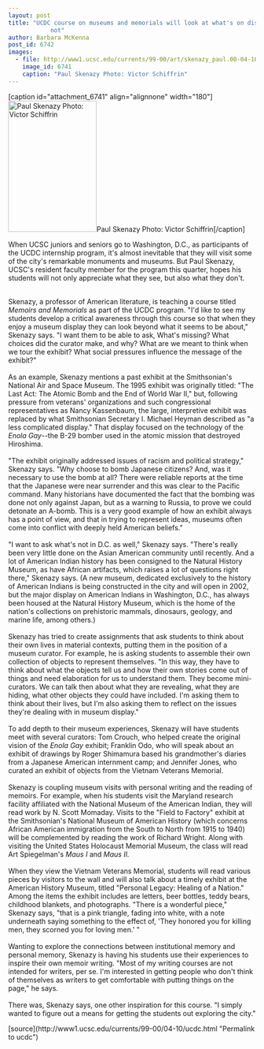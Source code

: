 ```yaml
---
layout: post
title: "UCDC course on museums and memorials will look at what's on display--and what's
			not"
author: Barbara McKenna
post_id: 6742
images:
  - file: http://www1.ucsc.edu/currents/99-00/art/skenazy_paul.00-04-10.180.jpg
    image_id: 6741
    caption: "Paul Skenazy Photo: Victor Schiffrin"
---
```


[caption id="attachment_6741" align="alignnone" width="180"]<a href="http://localhost/mysite/wp-content/uploads/2000/04/skenazy_paul.00-04-10.180.jpg"><img class="size-full wp-image-6741" src="http://localhost/mysite/wp-content/uploads/2000/04/skenazy_paul.00-04-10.180.jpg" alt="Paul Skenazy Photo: Victor Schiffrin" width="180" height="266" /></a>Paul Skenazy Photo: Victor Schiffrin[/caption]
<p>
  When UCSC juniors and seniors go to Washington, D.C., as participants of the UCDC internship program, it's almost inevitable that they will visit some of the city's remarkable monuments and museums. But Paul Skenazy, UCSC's resident faculty member for the program this quarter, hopes his students will not only appreciate what they see, but also what they don't.<br>
  <br>
</p>Skenazy, a professor of American literature, is teaching a course titled <i>Memoirs and Memorials</i> as part of the UCDC program. "I'd like to see my students develop a critical awareness through this course so that when they enjoy a museum display they can look beyond what it seems to be about," Skenazy says. "I want them to be able to ask, What's missing? What choices did the curator make, and why? What are we meant to think when we tour the exhibit? What social pressures influence the message of the exhibit?"<br>
<br>
As an example, Skenazy mentions a past exhibit at the Smithsonian's National Air and Space Museum. The 1995 exhibit was originally titled: "The Last Act: The Atomic Bomb and the End of World War II," but, following pressure from veterans' organizations and such congressional representatives as Nancy Kassenbaum, the large, interpretive exhibit was replaced by what Smithsonian Secretary I. Michael Heyman described as "a less complicated display." That display focused on the technology of the <i>Enola Gay</i>--the B-29 bomber used in the atomic mission that destroyed Hiroshima.<br>
<br>
"The exhibit originally addressed issues of racism and political strategy," Skenazy says. "Why choose to bomb Japanese citizens? And, was it necessary to use the bomb at all? There were reliable reports at the time that the Japanese were near surrender and this was clear to the Pacific command. Many historians have documented the fact that the bombing was done not only against Japan, but as a warning to Russia, to prove we could detonate an A-bomb. This is a very good example of how an exhibit always has a point of view, and that in trying to represent ideas, museums often come into conflict with deeply held American beliefs."<br>
<br>
"I want to ask what's not in D.C. as well," Skenazy says. "There's really been very little done on the Asian American community until recently. And a lot of American Indian history has been consigned to the Natural History Museum, as have African artifacts, which raises a lot of questions right there," Skenazy says. (A new museum, dedicated exclusively to the history of American Indians is being constructed in the city and will open in 2002, but the major display on American Indians in Washington, D.C., has always been housed at the Natural History Museum, which is the home of the nation's collections on prehistoric mammals, dinosaurs, geology, and marine life, among others.)<br>
<br>
Skenazy has tried to create assignments that ask students to think about their own lives in material contexts, putting them in the position of a museum curator. For example, he is asking students to assemble their own collection of objects to represent themselves. "In this way, they have to think about what the objects tell us and how their own stories come out of things and need elaboration for us to understand them. They become mini-curators. We can talk then about what they are revealing, what they are hiding, what other objects they could have included. I'm asking them to think about their lives, but I'm also asking them to reflect on the issues they're dealing with in museum display."<br>
<br>
To add depth to their museum experiences, Skenazy will have students meet with several curators: Tom Crouch, who helped create the original vision of the <i>Enola Gay</i> exhibit; Franklin Odo, who will speak about an exhibit of drawings by Roger Shimamura based his grandmother's diaries from a Japanese American internment camp; and Jennifer Jones, who curated an exhibit of objects from the Vietnam Veterans Memorial.<br>
<br>
Skenazy is coupling museum visits with personal writing and the reading of memoirs. For example, when his students visit the Maryland research facility affiliated with the National Museum of the American Indian, they will read work by N. Scott Momaday. Visits to the "Field to Factory" exhibit at the Smithsonian's National Museum of American History (which concerns African American immigration from the South to North from 1915 to 1940) will be complemented by reading the work of Richard Wright. Along with visiting the United States Holocaust Memorial Museum, the class will read Art Spiegelman's <i>Maus I</i> and <i>Maus II.</i><br>
<br>
When they view the Vietnam Veterans Memorial, students will read various pieces by visitors to the wall and will also talk about a timely exhibit at the American History Museum, titled "Personal Legacy: Healing of a Nation." Among the items the exhibit includes are letters, beer bottles, teddy bears, childhood blankets, and photographs. "There is a wonderful piece," Skenazy says, "that is a pink triangle, fading into white, with a note underneath saying something to the effect of, 'They honored you for killing men, they scorned you for loving men.' "<br>
<br>
Wanting to explore the connections between institutional memory and personal memory, Skenazy is having his students use their experiences to inspire their own memoir writing. "Most of my writing courses are not intended for writers, per se. I'm interested in getting people who don't think of themselves as writers to get comfortable with putting things on the page," he says.<br>
<br>
There was, Skenazy says, one other inspiration for this course. "I simply wanted to figure out a means for getting the students out exploring the city."
<p>

</p>
[source](http://www1.ucsc.edu/currents/99-00/04-10/ucdc.html "Permalink to ucdc")
